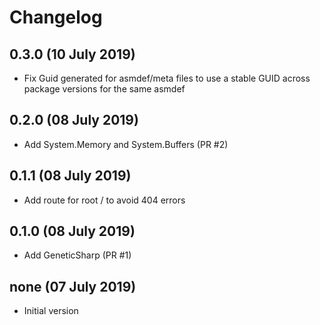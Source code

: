 # Changelog

## 0.3.0 (10 July 2019)
- Fix Guid generated for asmdef/meta files to use a stable GUID across package versions for the same asmdef

## 0.2.0 (08 July 2019)
- Add System.Memory and System.Buffers (PR #2)

## 0.1.1 (08 July 2019)
- Add route for root / to avoid 404 errors

## 0.1.0 (08 July 2019)
- Add GeneticSharp (PR #1)

## none (07 July 2019)
- Initial version
